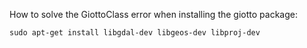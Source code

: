 How to solve the GiottoClass error when installing the giotto package:
 
```
sudo apt-get install libgdal-dev libgeos-dev libproj-dev
```
